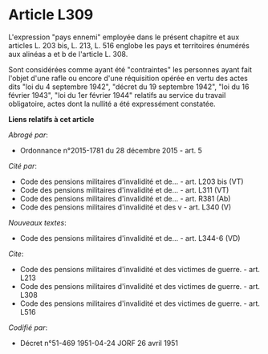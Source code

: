 # Article L309

L'expression "pays ennemi" employée dans le présent chapitre et aux articles L. 203 bis, L. 213, L. 516 englobe les pays et
territoires énumérés aux alinéas a et b de l'article L. 308.

Sont considérées comme ayant été "contraintes" les personnes ayant fait l'objet d'une rafle ou encore d'une réquisition
opérée en vertu des actes dits "loi du 4 septembre 1942", "décret du 19 septembre 1942", "loi du 16 février 1943", "loi du
1er février 1944" relatifs au service du travail obligatoire, actes dont la nullité a été expressément constatée.

**Liens relatifs à cet article**

_Abrogé par_:

  - Ordonnance n°2015-1781 du 28 décembre 2015 - art. 5

_Cité par_:

  - Code des pensions militaires d'invalidité et de... - art. L203 bis (VT)
  - Code des pensions militaires d'invalidité et de... - art. L311 (VT)
  - Code des pensions militaires d'invalidité et de... - art. R381 (Ab)
  - Code des pensions militaires d'invalidité et des v - art. L340 (V)

_Nouveaux textes_:

  - Code des pensions militaires d'invalidité et de... - art. L344-6 (VD)

_Cite_:

  - Code des pensions militaires d'invalidité et des victimes de guerre. - art. L213
  - Code des pensions militaires d'invalidité et des victimes de guerre. - art. L308
  - Code des pensions militaires d'invalidité et des victimes de guerre. - art. L516

_Codifié par_:

  - Décret n°51-469 1951-04-24 JORF 26 avril 1951
